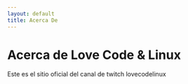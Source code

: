 ```yaml
---
layout: default
title: Acerca De
---
```


# Acerca de Love Code & Linux

Este es el sitio oficial del canal de twitch lovecodelinux